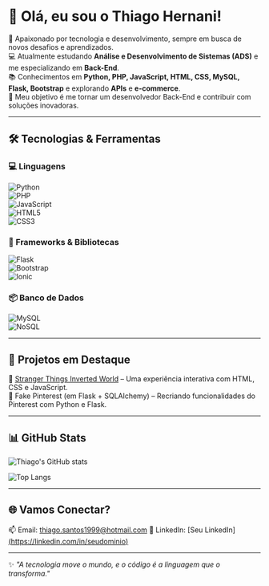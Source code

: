 # 👋 Olá, eu sou o Thiago Hernani!  

🎯 Apaixonado por tecnologia e desenvolvimento, sempre em busca de novos desafios e aprendizados.  
💻 Atualmente estudando **Análise e Desenvolvimento de Sistemas (ADS)** e me especializando em **Back-End**.  
📚 Conhecimentos em **Python, PHP, JavaScript, HTML, CSS, MySQL, Flask, Bootstrap** e explorando **APIs** e **e-commerce**.  
🚀 Meu objetivo é me tornar um desenvolvedor Back-End e contribuir com soluções inovadoras.  

---

## 🛠️ Tecnologias & Ferramentas  

### 💻 Linguagens  
![Python](https://img.shields.io/badge/Python-3776AB?style=for-the-badge&logo=python&logoColor=white)  
![PHP](https://img.shields.io/badge/PHP-777BB4?style=for-the-badge&logo=php&logoColor=white)  
![JavaScript](https://img.shields.io/badge/JavaScript-F7DF1E?style=for-the-badge&logo=javascript&logoColor=black)  
![HTML5](https://img.shields.io/badge/HTML5-E34F26?style=for-the-badge&logo=html5&logoColor=white)  
![CSS3](https://img.shields.io/badge/CSS3-1572B6?style=for-the-badge&logo=css3&logoColor=white)  

### 🧩 Frameworks & Bibliotecas  
![Flask](https://img.shields.io/badge/Flask-000000?style=for-the-badge&logo=flask&logoColor=white)  
![Bootstrap](https://img.shields.io/badge/Bootstrap-7952B3?style=for-the-badge&logo=bootstrap&logoColor=white)  
![Ionic](https://img.shields.io/badge/Ionic-3880FF?style=for-the-badge&logo=ionic&logoColor=white)  

### 📦 Banco de Dados  
![MySQL](https://img.shields.io/badge/MySQL-4479A1?style=for-the-badge&logo=mysql&logoColor=white)  
![NoSQL](https://img.shields.io/badge/NoSQL-008000?style=for-the-badge&logo=mongodb&logoColor=white)  

---

## 📌 Projetos em Destaque  
🔗 [Stranger Things Inverted World](https://thiagohernani.github.io/Stranger-Things-Inverted-World/) – Uma experiência interativa com HTML, CSS e JavaScript.  
🔗 Fake Pinterest (em Flask + SQLAlchemy) – Recriando funcionalidades do Pinterest com Python e Flask.  

---

## 📊 GitHub Stats  
![Thiago's GitHub stats](https://github-readme-stats.vercel.app/api?username=thiagohernani&show_icons=true&theme=dracula)  

![Top Langs](https://github-readme-stats.vercel.app/api/top-langs/?username=thiagohernani&layout=compact&theme=dracula)  

---

## 🌐 Vamos Conectar?  
📫 Email: thiago.santos1999@hotmail.com
💼 LinkedIn: [Seu LinkedIn][(https://linkedin.com/in/seudominio)](https://www.linkedin.com/in/thiagohernani1999/)  

---

✨ *"A tecnologia move o mundo, e o código é a linguagem que o transforma."*  
